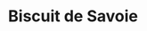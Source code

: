 ---
layout: recette
categories: [recettes]
hidden: true
lang: fr
title: Biscuit de Savoie
type: sucre
ingredients: 
  - nom: oeufs 
    qte: 8
  - nom: sucre
    qte: 250
    unite: gr
  - nom: farine
    qte: 125
    unite: gr
  - nom: fécule de maïs
    qte: 60
    unite: gr
preconditions:
  - Les oeufs doivent être à température ambiante
  - Préchauffer le four à 180°C
etapes:
  - label: Préparation
    details:
      - Séparer les blancs des jaunes
      - Blanchir les jaunes avec le sucre
      - Tamiser la farine et la fécule de maïs sur la préparation
      - Mélanger
      - Monter les blancs en neige
      - Incorporer un tiers des blancs au fouet
      - Incorporer le reste des blancs à la spatule silicone
      - Beurrer et fariner le moule puis y ajouter la préparation
materiel:
  - moule rond
  - batteur électrique
cuissonMinutes: 30
cuisson: 
  - Cuire 30 minutes à 180°C
variantes:
  - label: 150 grammes de sucre
    todo: true
---